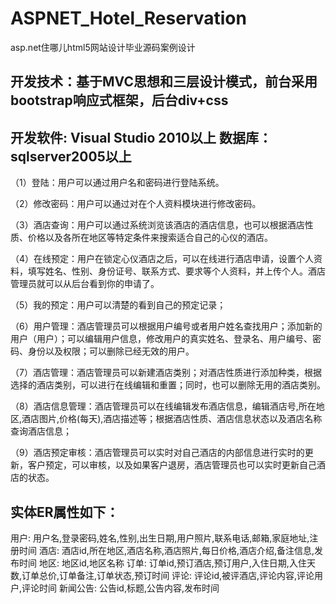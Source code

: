 # ASPNET_Hotel_Reservation
asp.net住哪儿html5网站设计毕业源码案例设计
## 开发技术：基于MVC思想和三层设计模式，前台采用bootstrap响应式框架，后台div+css
## 开发软件: Visual Studio 2010以上    数据库：sqlserver2005以上
（1）登陆：用户可以通过用户名和密码进行登陆系统。

（2）修改密码：用户可以通过对在个人资料模块进行修改密码。

（3）酒店查询：用户可以通过系统浏览该酒店的酒店信息，也可以根据酒店性质、价格以及各所在地区等特定条件来搜索适合自己的心仪的酒店。

（4）在线预定：用户在锁定心仪酒店之后，可以在线进行酒店申请，设置个人资料，填写姓名、性别、身份证号、联系方式、要求等个人资料，并上传个人。酒店管理员就可以从后台看到你的申请了。

（5）我的预定：用户可以清楚的看到自己的预定记录；

（6）用户管理：酒店管理员可以根据用户编号或者用户姓名查找用户；添加新的用户（用户）；可以编辑用户信息，修改用户的真实姓名、登录名、用户编号、密码、身份以及权限；可以删除已经无效的用户。

（7）酒店管理：酒店管理员可以新建酒店类别；对酒店性质进行添加种类，根据选择的酒店类别，可以进行在线编辑和重置；同时，也可以删除无用的酒店类别。

（8）酒店信息管理：酒店管理员可以在线编辑发布酒店信息，编辑酒店号,所在地区,酒店图片,价格(每天),酒店描述等；根据酒店性质、酒店信息状态以及酒店名称查询酒店信息；

（9）酒店预定审核：酒店管理员可以实时对自己酒店的内部信息进行实时的更新，客户预定，可以审核，以及如果客户退房，酒店管理员也可以实时更新自己酒店的状态。
## 实体ER属性如下：
用户: 用户名,登录密码,姓名,性别,出生日期,用户照片,联系电话,邮箱,家庭地址,注册时间
酒店: 酒店id,所在地区,酒店名称,酒店照片,每日价格,酒店介绍,备注信息,发布时间
地区: 地区id,地区名称
订单: 订单id,预订酒店,预订用户,入住日期,入住天数,订单总价,订单备注,订单状态,预订时间
评论: 评论id,被评酒店,评论内容,评论用户,评论时间
新闻公告: 公告id,标题,公告内容,发布时间
